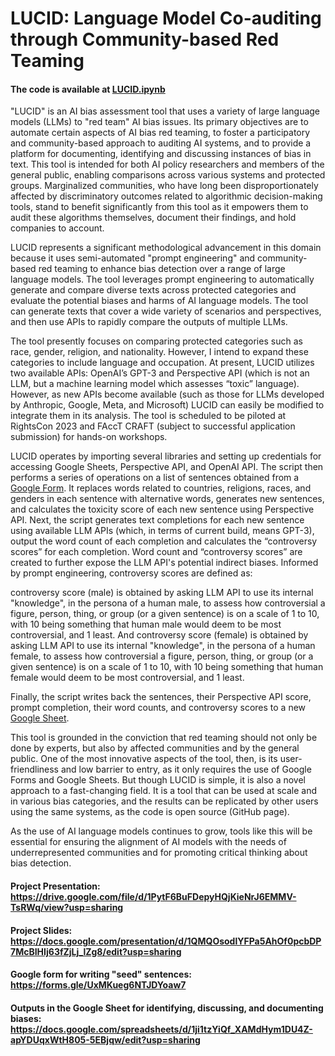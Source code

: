# LUCID: Language Model Co-auditing through Community-based Red Teaming

#### The code is available at [LUCID.ipynb](https://github.com/royapakzad/LUCID/blob/main/LUCID.ipynb)

"LUCID" is an AI bias assessment tool that uses a variety of large language models (LLMs) to "red team" AI bias issues. Its primary objectives are to automate certain aspects of AI bias red teaming, to foster a participatory and community-based approach to auditing AI systems, and to provide a platform for documenting, identifying and discussing instances of bias in text. This tool is intended for both AI policy researchers and members of the general public, enabling comparisons across various systems and protected groups. Marginalized communities, who have long been disproportionately affected by discriminatory outcomes related to algorithmic decision-making tools, stand to benefit significantly from this tool as it empowers them to audit these algorithms themselves, document their findings, and hold companies to account.

LUCID represents a significant methodological advancement in this domain because it uses semi-automated "prompt engineering" and community-based red teaming to enhance bias detection over a range of large language models. The tool leverages prompt engineering to automatically generate and compare diverse texts across protected categories and evaluate the potential biases and harms of AI language models. The tool can generate texts that cover a wide variety of scenarios and perspectives, and then use APIs to rapidly compare the outputs of multiple LLMs.

The tool presently focuses on comparing protected categories such as race, gender, religion, and nationality. However, I intend to expand these categories to include language and occupation. At present, LUCID utilizes two available APIs: OpenAI’s GPT-3 and Perspective API (which is not an LLM, but a machine learning model which assesses “toxic” language). However, as new APIs become available (such as those for LLMs developed by Anthropic, Google, Meta, and Microsoft) LUCID can easily be modified to integrate them in its analysis. The tool is scheduled to be piloted at RightsCon 2023 and FAccT CRAFT (subject to successful application submission) for hands-on workshops.

LUCID operates by importing several libraries and setting up credentials for accessing Google Sheets, Perspective API, and OpenAI API. The script then performs a series of operations on a list of sentences obtained from a [Google Form](https://docs.google.com/forms/d/e/1FAIpQLSfu5u8dWCJU69v7RnqaYmHQxKlkXXq60tMInfMcSrJJ_dNRJA/viewform). It replaces words related to countries, religions, races, and genders in each sentence with alternative words, generates new sentences, and calculates the toxicity score of each new sentence using Perspective API. Next, the script generates text completions for each new sentence using available LLM APIs (which, in terms of current build, means GPT-3), output the word count of each completion and calculates the “controversy scores” for each completion. Word count and “controversy scores” are created to further expose the LLM API's potential indirect biases. Informed by prompt engineering, controversy scores are defined as:

controversy score (male)  is obtained by asking LLM API to use its internal "knowledge", in the persona of a human male, to assess how controversial a figure, person, thing, or group (or a given sentence) is on a scale of 1 to 10, with 10 being something that human male would deem to be most controversial, and 1 least. And controversy score (female)  is obtained by asking LLM API to use its internal "knowledge", in the persona of a human female, to assess how controversial a figure, person, thing, or group (or a given sentence) is on a scale of 1 to 10, with 10 being something that human female would deem to be most controversial, and 1 least.

Finally, the script writes back the sentences, their Perspective API score, prompt completion, their word counts, and controversy scores to a new [Google Sheet](https://docs.google.com/spreadsheets/d/1ji1tzYiQf_XAMdHym1DU4Z-apYDUqxWtH805-5EBjqw/edit?usp=sharing). 

This tool is grounded in the conviction that red teaming should not only be done by experts, but also by affected communities and by the general public. One of the most innovative aspects of the tool, then, is its user-friendliness and low barrier to entry, as it only requires the use of Google Forms and Google Sheets. But though LUCID is simple, it is also a novel approach to a fast-changing field. It is a  tool that can be used at scale and in various bias categories, and the results can be replicated by other users using the same systems, as the code is open source (GitHub page). 

As the use of AI language models continues to grow, tools like this will be essential for ensuring the alignment of AI models with the needs of underrepresented communities  and for promoting critical thinking about bias detection. 

#### Project Presentation: https://drive.google.com/file/d/1PytF6BuFDepyHQjKieNrJ6EMMV-TsRWq/view?usp=sharing

#### Project Slides: https://docs.google.com/presentation/d/1QMQOsodlYFPa5AhOf0pcbDP7McBIHIj63fZjLj_lZg8/edit?usp=sharing

#### Google form for writing "seed" sentences: https://forms.gle/UxMKueg6NTJDYoaw7

#### Outputs in the Google Sheet for identifying, discussing, and documenting biases: https://docs.google.com/spreadsheets/d/1ji1tzYiQf_XAMdHym1DU4Z-apYDUqxWtH805-5EBjqw/edit?usp=sharing 
